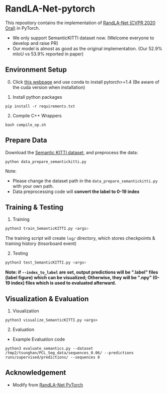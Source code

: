 # RandLA-Net-pytorch

This repository contains the implementation of [RandLA-Net (CVPR 2020 Oral)](https://arxiv.org/abs/1911.11236) in PyTorch.
- We only support SemanticKITTI dataset now. (Welcome everyone to develop and raise PR)
- Our model is almost as good as the original implementation. (Our 52.9% mIoU vs 53.9% reported in paper)

## Environment Setup

0. Click [this webpage](https://pytorch.org/get-started/locally/) and use conda to install pytorch>=1.4 (Be aware of the cuda version when installation)

1. Install python packages

```
pip install -r requirements.txt
```

2. Compile C++ Wrappers

```
bash compile_op.sh
```

## Prepare Data

Download the [Semantic KITTI dataset](http://semantic-kitti.org/dataset.html#download), and preprocess the data:

```
python data_prepare_semantickitti.py
```
Note: 
- Please change the dataset path in the `data_prepare_semantickitti.py` with your own path.
- Data preprocessing code will **convert the label to 0-19 index**

## Training & Testing

1. Training

```bash
python3 train_SemanticKITTI.py <args>
```

The training script will create `log/` directory, which stores checkpoints & training history (tnsorboard event)

2. Testing

```bash
python3 test_SemanticKITTI.py <args>
```
**Note: if `--index_to_label` are set, output predictions will be ".label" files (label figure) which can be visualized; Otherwise, they will be ".npy" (0-19 index) files which is used to evaluated afterward.**

## Visualization & Evaluation

1. Visualization

```
python3 visualize_SemanticKITTI.py <args>
```

2. Evaluation

- Example Evaluation code
```
python3 evaluate_semantics.py --dataset /tmp2/tsunghan/PCL_Seg_data/sequences_0.06/ --predictions runs/supervised/predictions/ --sequences 8
```

## Acknowledgement

- Modify from [RandLA-Net PyTorch](https://github.com/qiqihaer/RandLA-Net-pytorch)
